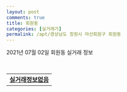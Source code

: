 ```yaml
---
layout: post
comments: true
title: 회원동
categories: [실거래가]
permalink: /apt/경상남도 창원시 마산회원구 회원동
---
```


2021년 07월 02일 회원동 실거래 정보

<script type="text/javascript">
  google.charts.load('current', {'packages':['corechart']});
  google.charts.setOnLoadCallback(drawChart);

  function drawChart() {
    var data = google.visualization.arrayToDataTable([['거래일', '매매', '전월세', '전매'], ['20-07', 12, 3, 46], ['20-08', 7, 35, 8], ['20-09', 9, 18, 0], ['20-10', 8, 3, 0], ['20-11', 10, 4, 0], ['20-12', 12, 3, 0], ['21-01', 5, 7, 3], ['21-02', 8, 1, 0], ['21-03', 6, 7, 0], ['21-04', 7, 3, 0], ['21-05', 11, 5, 0], ['21-06', 51, 0, 0]]);

    var options = {
      title: '최근 유형별 거래량 추이',
      legend: { position: 'bottom' }
    };

    var chart = new google.visualization.LineChart(document.getElementById('columnchart_material'));
    chart.draw(data, (options));
  }
</script>

<div id="columnchart_material" style="width: 95%; margin-left: -35px; display: block"></div>
<br>
<table>
  <tr>
    <td colspan="4" style="font-weight: bold;"><a href="https://search.naver.com/search.naver?query=회원동 실거래정보없음">실거래정보없음</a></td>
  </tr>
    
</table>
    